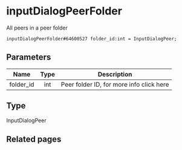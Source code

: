# inputDialogPeerFolder
All peers in a peer folder

```
inputDialogPeerFolder#64600527 folder_id:int = InputDialogPeer;
```

## Parameters
| Name | Type | Description |
| ---- | :----: | ----------- |
| folder_id | int | Peer folder ID, for more info click here |


## Type
InputDialogPeer

## Related pages
